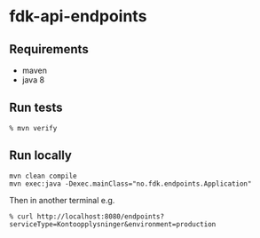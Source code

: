 # fdk-api-endpoints

## Requirements
- maven
- java 8

## Run tests
```
% mvn verify
```

## Run locally
```
mvn clean compile
mvn exec:java -Dexec.mainClass="no.fdk.endpoints.Application"
```

Then in another terminal e.g.
```
% curl http://localhost:8080/endpoints?serviceType=Kontoopplysninger&environment=production
```